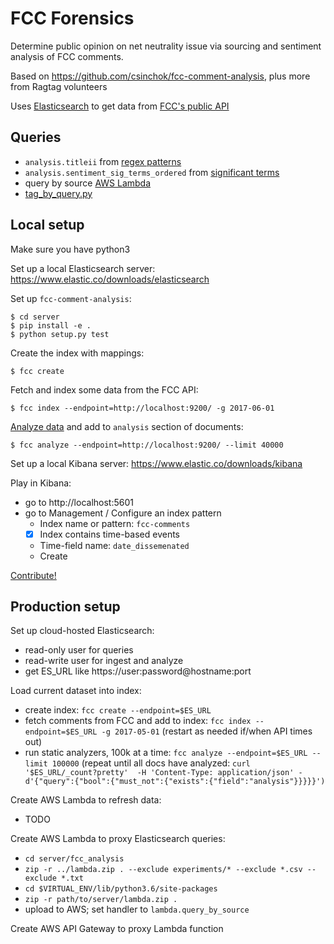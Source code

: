 # FCC Forensics
Determine public opinion on net neutrality issue via sourcing and sentiment analysis of FCC comments.

Based on https://github.com/csinchok/fcc-comment-analysis, plus more from Ragtag volunteers

Uses [Elasticsearch](https://www.elastic.co/) to get data from [FCC's public API](https://www.fcc.gov/ecfs/public-api-docs.html)

## Queries

- `analysis.titleii` from [regex patterns](https://github.com/RagtagOpen/fccforensics/blob/master/server/fcc_analysis/analyzers.py#L14)
- `analysis.sentiment_sig_terms_ordered` from [significant terms](https://github.com/RagtagOpen/fccforensics/blob/master/sig_terms.md)
- query by source [AWS Lambda](https://github.com/RagtagOpen/fccforensics/blob/master/server/fcc_analysis/lambda.py)
- [tag_by_query.py](https://github.com/RagtagOpen/fccforensics/blob/master/server/fcc_analysis/experiements/tag_by_query.py)

## Local setup

Make sure you have python3

Set up a local Elasticsearch server: https://www.elastic.co/downloads/elasticsearch

Set up `fcc-comment-analysis`:

    $ cd server
    $ pip install -e .
    $ python setup.py test

Create the index with mappings:

    $ fcc create

Fetch and index some data from the FCC API:

    $ fcc index --endpoint=http://localhost:9200/ -g 2017-06-01

[Analyze data](https://github.com/RagtagOpen/fccforensics/blob/master/server/fcc_analysis/analyzers.py) and add to `analysis` section of documents:

    $ fcc analyze --endpoint=http://localhost:9200/ --limit 40000

Set up a local Kibana server: https://www.elastic.co/downloads/kibana

Play in Kibana:
- go to http://localhost:5601
- go to Management / Configure an index pattern
  - Index name or pattern: `fcc-comments`
  - [x] Index contains time-based events
  - Time-field name: `date_dissemenated`
  - Create

[Contribute!](https://ragtag.org/connect)


## Production setup

Set up cloud-hosted Elasticsearch:
- read-only user for queries
- read-write user for ingest and analyze
- get ES_URL like https://user:password@hostname:port

Load current dataset into index:
- create index: `fcc create --endpoint=$ES_URL`
- fetch comments from FCC and add to index: `fcc index --endpoint=$ES_URL -g 2017-05-01` (restart as needed if/when API times out)
- run static analyzers, 100k at a time: `fcc analyze --endpoint=$ES_URL --limit 100000` (repeat until all docs have analyzed: `curl '$ES_URL/_count?pretty'  -H 'Content-Type: application/json' -d'{"query":{"bool":{"must_not":{"exists":{"field":"analysis"}}}}}')`

Create AWS Lambda to refresh data:
- TODO

Create AWS Lambda to proxy Elasticsearch queries:
- `cd server/fcc_analysis`
- `zip -r ../lambda.zip . --exclude experiments/* --exclude *.csv --exclude *.txt`
- `cd $VIRTUAL_ENV/lib/python3.6/site-packages`
- `zip -r path/to/server/lambda.zip .`
- upload to AWS; set handler to `lambda.query_by_source`

Create AWS API Gateway to proxy Lambda function

